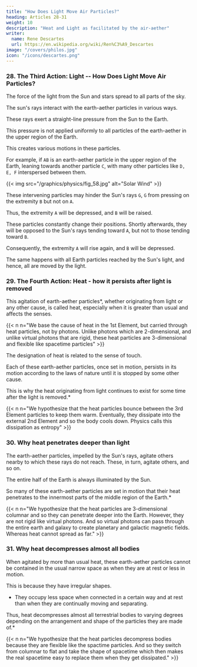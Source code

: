 ```yaml
---
title: "How Does Light Move Air Particles?"
heading: Articles 28-31
weight: 10
description: "Heat and Light as facilitated by the air-aether"
writer:
  name: Rene Descartes
  url: https://en.wikipedia.org/wiki/Ren%C3%A9_Descartes
image: "/covers/philos.jpg"
icon: "/icons/descartes.png"
---
```




<!-- XXVIII. On the third action, which is light; how it moves air particles. The force of light, as it spreads from the Sun and stars to all parts of the sky, has already been sufficiently explained above: it only remains for us to note here that its rays, having descended from the Sun, affect the particles of Earth in various ways. Although, in itself, it is nothing more than a certain pressure, which occurs along straight lines extending from the Sun to the Earth: because this pressure, however, is not equally applied to all the particles of the third element, which make up the uppermost region of the Earth, but now to one, now to another, and even now to one end of the same particle, now to another: it can easily be understood how various motions are excited in these particles themselves. For example, if AB is one of the particles of the third element, composing the uppermost region of the Earth, which presses on another particle C, with many others interposed between it and the Sun, such as DEF; these interposed ones will now prevent the rays of the Sun GG from pressing on the end B, but not on A; thus end A will be depressed, and end B will be raised. And because these particles constantly change position, shortly after they will be opposed to the rays of the Sun tending towards A, but not those tending towards B; thus end A will be raised again, and B will be depressed. The same applies to all the particles of the Earth reached by the Sun's rays, and therefore they are all affected by the Sun's light.

XXIX. On the fourth, which is heat: what it is, and how it persists after light is removed. This agitation of terrestrial particles, whether arising from light or from any other cause, is called heat; especially when it is greater than usual and is perceptible; for the designation of heat is related to the sense of touch. It should be noted that each of the terrestrial particles agitated in this way continues afterwards in its motion according to the laws of nature, until it is stopped by some other cause; and therefore heat originating from light always remains for some time after the light is removed.

XXX. Why it penetrates deeper than light. Furthermore, it should be noted that the terrestrial particles, impelled by the Sun's rays in this way, affect others nearby to which these rays do not reach; and these, in turn, affect others, and so on. Since always half of the Earth is illuminated by the Sun, all such particles are simultaneously moved, so that although light remains on the outer opaque surface, heat generated from it must penetrate to the innermost parts of the middle region of the Earth. -->


### 28. The Third Action: Light -- How Does Light Move Air Particles?

The force of the light from the Sun and stars spread to all parts of the sky.

The sun's rays interact with the earth-aether particles in various ways.

These rays exert a straight-line pressure from the Sun to the Earth.

This pressure is not applied uniformly to all particles of the earth-aether in the upper region of the Earth.

<!-- , but now to one, now to another, and even at times to one extremity of the same particle and then to another, it can be easily understood how  -->

This creates various motions in these particles. 

For example, if `AB` is an earth-aether particle in the upper region of the Earth, leaning towards another particle `C`, with many other particles like `D, E, F` interspersed between them.

{{< img src="/graphics/physics/fig_58.jpg" alt="Solar Wind" >}}


These intervening particles may hinder the Sun's rays `G`, `G` from pressing on the extremity `B` but not on `A`. 

Thus, the extremity `A` will be depressed, and `B` will be raised.

These particles constantly change their positions. Shortly afterwards, they will be opposed to the Sun's rays tending toward `A`, but not to those tending toward `B`.

Consequently, the extremity `A` will rise again, and `B` will be depressed. 

The same happens with all Earth particles reached by the Sun's light, and hence, all are moved by the light.



### 29. The Fourth Action: Heat - how it persists after light is removed

This agitation of earth-aether particles*, whether originating from light or any other cause, is called heat, especially when it is greater than usual and affects the senses.

{{< n n="We base the cause of heat in the 1st Element, but carried through heat particles, not by photons. Unlike photons which are 2-dimensional, and unlike virtual photons that are rigid, these heat particles are 3-dimensional and flexible like spacetime particles" >}}


The designation of heat is related to the sense of touch. 

Each of these earth-aether particles, once set in motion, persists in its motion according to the laws of nature until it is stopped by some other cause.

This is why the heat originating from light continues to exist for some time after the light is removed.*

{{< n n="We hypothesize that the heat particles bounce between the 3rd Element particles to keep them warm. Eventually, they dissipate into the external 2nd Element and so the body cools down. Physics calls this dissipation as entropy" >}}


### 30. Why heat penetrates deeper than light

The earth-aether particles, impelled by the Sun's rays, agitate others nearby to which these rays do not reach.  These, in turn, agitate others, and so on.

The entire half of the Earth is always illuminated by the Sun.

So many of these earth-aether particles are set in motion that their heat penetrates to the innermost parts of the middle region of the Earth.*

{{< n n="We hypothesize that the heat particles are 3-dimensional columnar and so they can penetrate deeper into the Earth. However, they are not rigid like virtual photons. And so virtual photons can pass through the entire earth and galaxy to create planetary and galactic magnetic fields. Whereas heat cannot spread as far." >}}

<!-- , although light remains on the first opaque surface, heat generated by it must -->



<!-- rarefies -->
### 31. Why heat decompresses almost all bodies

When agitated by more than usual heat, these earth-aether particles cannot be contained in the usual narrow space as when they are at rest or less in motion.

This is because they have irregular shapes.
- They occupy less space when connected in a certain way and at rest than when they are continually moving and separating. 

Thus, heat decompresses almost all terrestrial bodies to varying degrees depending on the arrangement and shape of the particles they are made of.*


{{< n n="We hypothesize that the heat particles decompress bodies because they are flexible like the spactime particles. And so they switch from columnar to flat and take the shape of spacetime which then makes the real spacetime easy to replace them when they get dissipated." >}}

